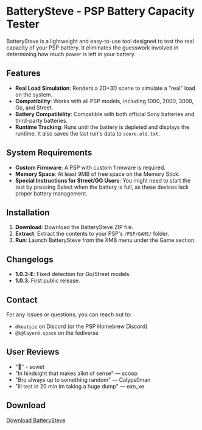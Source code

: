 # BatterySteve - PSP Battery Capacity Tester

BatterySteve is a lightweight and easy-to-use tool designed to test the real capacity of your PSP battery. It eliminates the guesswork involved in determining how much power is left in your battery.

## Features

- **Real Load Simulation**: Renders a 2D+3D scene to simulate a "real" load on the system.
- **Compatibility**: Works with all PSP models, including 1000, 2000, 3000, Go, and Street.
- **Battery Compatibility**: Compatible with both official Sony batteries and third-party batteries.
- **Runtime Tracking**: Runs until the battery is depleted and displays the runtime. It also saves the last run's data to `score.old.txt`.

## System Requirements

- **Custom Firmware**: A PSP with custom firmware is required.
- **Memory Space**: At least 9MB of free space on the Memory Stick.
- **Special Instructions for Street/GO Users**: You might need to start the test by pressing Select when the battery is full, as these devices lack proper battery management.

## Installation

1. **Download**: Download the BatterySteve ZIP file.
2. **Extract**: Extract the contents to your PSP's `/PSP/GAME/` folder.
3. **Run**: Launch BatterySteve from the XMB menu under the Game section.

## Changelogs

- **1.0.3-E**: Fixed detection for Go/Street models.
- **1.0.3**: First public release.

## Contact

For any issues or questions, you can reach out to:
- `@koutsie` on Discord (or the PSP Homebrew Discord)
- `@k@layer8.space` on the fediverse

## User Reviews

- "👀" - soviet
- "In hindsight that makes allot of sense" — scoop
- "Bro always up to something random" — Calyps0man
- "ill test in 20 min im taking a huge dump" — exn_xe

## Download

[Download BatterySteve](https://the-sauna.icu/BatterySteve/)
